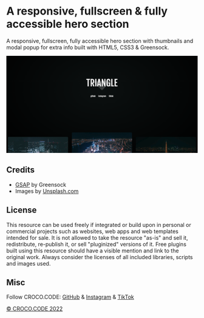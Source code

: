 # A responsive, fullscreen & fully accessible hero section

A responsive, fullscreen, fully accessible hero section with thumbnails and modal popup for extra info built with HTML5, CSS3 & Greensock.

![Fullscreen slider with thumbs and modal](https://raw.githubusercontent.com/crococode-io/images/main/fullscreen-slider-with-thumbs-and-modal.png)

## Credits
- [GSAP](https://greensock.com/) by Greensock
- Images by [Unsplash.com](https://unsplash.com/)

## License
This resource can be used freely if integrated or build upon in personal or commercial projects such as websites, web apps and web templates intended for sale. It is not allowed to take the resource "as-is" and sell it, redistribute, re-publish it, or sell "pluginized" versions of it. Free plugins built using this resource should have a visible mention and link to the original work. Always consider the licenses of all included libraries, scripts and images used.

## Misc

Follow CROCO.CODE: [GitHub](https://github.com/crococode-io) & [Instagram](https://www.instagram.com/croco.code/) & [TikTok](https://www.tiktok.com/@croco.code)

[© CROCO.CODE 2022](https://www.instagram.com/croco.code)